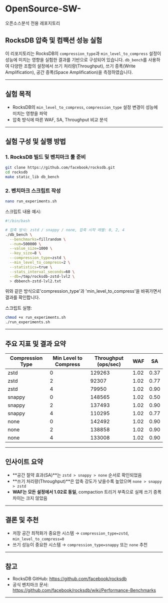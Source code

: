 # OpenSource-SW-
오픈소스분석 전용 레포지토리


## RocksDB 압축 및 컴팩션 성능 실험

이 리포지토리는 RocksDB의 `compression_type`과 `min_level_to_compress` 설정이 성능에 미치는 영향을 실험한 결과를 기반으로 구성되어 있습니다. `db_bench`를 사용하여 다양한 조합의 설정에서 쓰기 처리량(Throughput), 쓰기 증폭(Write Amplification), 공간 증폭(Space Amplification)을 측정하였습니다.

---

## 실험 목적

- RocksDB의 `min_level_to_compress`, `compression_type` 설정 변경이 성능에 미치는 영향을 파악
- 압축 방식에 따른 WAF, SA, Throughput 비교 분석

---

## 실험 구성 및 실행 방법

### 1. RocksDB 빌드 및 벤치마크 툴 준비

```bash
git clone https://github.com/facebook/rocksdb.git
cd rocksdb
make static_lib db_bench
```

### 2. 벤치마크 스크립트 작성

```bash
nano run_experiments.sh
```

스크립트 내용 예시:

```bash
#!/bin/bash

# 압축 방식: zstd / snappy / none, 압축 시작 레벨: 0, 2, 4
./db_bench \
  --benchmarks=fillrandom \
  --num=500000 \
  --value_size=1000 \
  --key_size=8 \
  --compression_type=zstd \
  --min_level_to_compress=2 \
  --statistics=true \
  --stats_interval_seconds=60 \
  --db=/tmp/rocksdb-zstd-lvl2 \
  > dbbench-zstd-lvl2.txt

```
위와 같은 방식으로'compression_type'과 'min_level_to_compress'을 바꿔가면서 결과를 확인합니다.

스크립트 실행:

```bash
chmod +x run_experiments.sh
./run_experiments.sh
```

---

## 주요 지표 및 결과 요약

| Compression Type | Min Level to Compress | Throughput (ops/sec) | WAF | SA |
|------------------|------------------------|-----------------------|-----|----|
| zstd             | 0                      | 129263                | 1.02| 0.37 |
| zstd             | 2                      | 92307                 | 1.02| 0.77 |
| zstd             | 4                      | 79950                 | 1.02| 0.90 |
| snappy           | 0                      | 148565                | 1.02| 0.50 |
| snappy           | 2                      | 137493                | 1.02| 0.90 |
| snappy           | 4                      | 110295                | 1.02| 0.77 |
| none             | 0                      | 142492                | 1.02| 0.90 |
| none             | 2                      | 138858                | 1.02| 0.90 |
| none             | 4                      | 133008                | 1.02| 0.90 |

---

## 인사이트 요약

- **공간 절약 효과(SA)**는 `zstd > snappy > none` 순서로 확인되었음
- **쓰기 처리량(Throughput)**은 압축 강도가 낮을수록 높았으며 `none > snappy > zstd`
- **WAF는 모든 설정에서 1.02로 동일**, compaction 트리거 부족으로 실제 쓰기 증폭 차이는 크지 않았음

---

## 결론 및 추천

- 저장 공간 최적화가 중요한 시스템 → `compression_type=zstd`, `min_level_to_compress=0`
- 쓰기 성능이 중요한 시스템 → `compression_type=snappy` 또는 `none` 추천

---

## 참고
- RocksDB GitHub: https://github.com/facebook/rocksdb
- 공식 벤치마크 문서: https://github.com/facebook/rocksdb/wiki/Performance-Benchmarks

---
